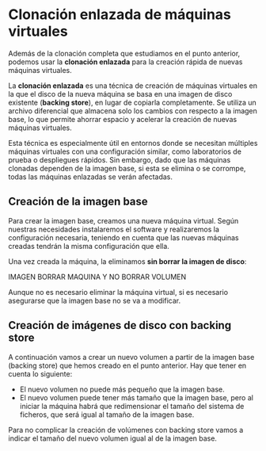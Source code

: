 # Clonación enlazada de máquinas virtuales

Además de la clonación completa que estudiamos en el punto anterior, podemos usar la **clonación enlazada** para la creación rápida de nuevas máquinas virtuales.


La **clonación enlazada** es una técnica de creación de máquinas virtuales en la que el disco de la nueva máquina se basa en una imagen de disco existente (**backing store**), en lugar de copiarla completamente. Se utiliza un archivo diferencial que almacena solo los cambios con respecto a la imagen base, lo que permite ahorrar espacio y acelerar la creación de nuevas máquinas virtuales.  

Esta técnica es especialmente útil en entornos donde se necesitan múltiples máquinas virtuales con una configuración similar, como laboratorios de prueba o despliegues rápidos. Sin embargo, dado que las máquinas clonadas dependen de la imagen base, si esta se elimina o se corrompe, todas las máquinas enlazadas se verán afectadas.  

## Creación de la imagen base

Para crear la imagen base, creamos una nueva máquina virtual. Según nuestras necesidades instalaremos el software y realizaremos la configuración necesaria, teniendo en cuenta que las nuevas máquinas creadas tendrán la misma configuración que ella.

Una vez creada la máquina, la eliminamos **sin borrar la imagen de disco**:

IMAGEN BORRAR MAQUINA Y NO BORRAR VOLUMEN

Aunque no es necesario eliminar la máquina virtual, si es necesario asegurarse que la imagen base no se va a modificar.

## Creación de imágenes de disco con backing store

A continuación vamos a crear un nuevo volumen a partir de la imagen base (backing store) que hemos creado en el punto anterior. Hay que tener en cuenta lo siguiente:

* El nuevo volumen no puede más pequeño que la imagen base.
* El nuevo volumen puede tener más tamaño que la imagen base, pero al iniciar la máquina habrá que redimensionar el tamaño del sistema de ficheros, que será igual al tamaño de la imagen base.

Para no complicar la creación de volúmenes con backing store vamos a indicar el tamaño del nuevo volumen igual al de la imagen base.


